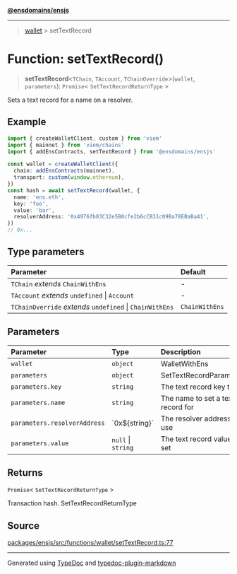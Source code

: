 [**@ensdomains/ensjs**](../README.md)

---

> [wallet](README.md) > setTextRecord

# Function: setTextRecord()

> **setTextRecord**\<`TChain`, `TAccount`, `TChainOverride`\>(`wallet`, `parameters`): `Promise`\< `SetTextRecordReturnType` \>

Sets a text record for a name on a resolver.

## Example

```ts
import { createWalletClient, custom } from 'viem'
import { mainnet } from 'viem/chains'
import { addEnsContracts, setTextRecord } from '@ensdomains/ensjs'

const wallet = createWalletClient({
  chain: addEnsContracts(mainnet),
  transport: custom(window.ethereum),
})
const hash = await setTextRecord(wallet, {
  name: 'ens.eth',
  key: 'foo',
  value: 'bar',
  resolverAddress: '0x4976fb03C32e5B8cfe2b6cCB31c09Ba78EBaBa41',
})
// 0x...
```

## Type parameters

| Parameter                                                | Default        |
| :------------------------------------------------------- | :------------- |
| `TChain` _extends_ `ChainWithEns`                        | -              |
| `TAccount` _extends_ `undefined` \| `Account`            | -              |
| `TChainOverride` _extends_ `undefined` \| `ChainWithEns` | `ChainWithEns` |

## Parameters

| Parameter                    | Type               | Description                       |
| :--------------------------- | :----------------- | :-------------------------------- |
| `wallet`                     | `object`           | WalletWithEns                     |
| `parameters`                 | `object`           | SetTextRecordParameters           |
| `parameters.key`             | `string`           | The text record key to set        |
| `parameters.name`            | `string`           | The name to set a text record for |
| `parameters.resolverAddress` | \`0x$\{string}\`   | The resolver address to use       |
| `parameters.value`           | `null` \| `string` | The text record value to set      |

## Returns

`Promise`\< `SetTextRecordReturnType` \>

Transaction hash. SetTextRecordReturnType

## Source

[packages/ensjs/src/functions/wallet/setTextRecord.ts:77](https://github.com/ensdomains/ensjs-v3/blob/278f5349/packages/ensjs/src/functions/wallet/setTextRecord.ts#L77)

---

Generated using [TypeDoc](https://typedoc.org/) and [typedoc-plugin-markdown](https://www.npmjs.com/package/typedoc-plugin-markdown)
